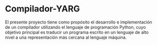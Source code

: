 # Compilador-YARG
El presente proyecto tiene como propósito el desarrollo e implementación de un compilador utilizando el lenguaje de programación Python, cuyo objetivo principal es traducir un programa escrito en un lenguaje de alto nivel a una representación más cercana al lenguaje máquina.                                                                
